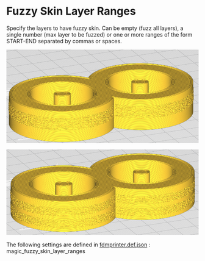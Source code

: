 # Fuzzy Skin Layer Ranges

Specify the layers to have fuzzy skin. Can be empty (fuzz all layers), a single number (max layer to be fuzzed) or one or more ranges of the form START-END separated by commas or spaces.

![Layer Ranges 30-60](../images-mb/magic_fuzzy_skin_layer_ranges.png)

![Layer Ranges 10-30 40-60 ](../images-mb/magic_fuzzy_skin_layer_ranges_2.png)


The following settings are defined in [fdmprinter.def.json](https://github.com/smartavionics/Cura/blob/mb-master/resources/definitions/fdmprinter.def.json) : magic_fuzzy_skin_layer_ranges
